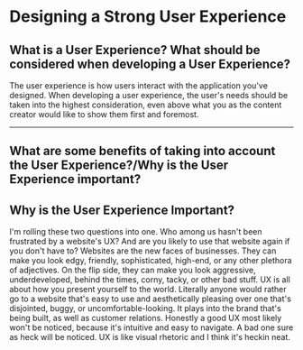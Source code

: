 # Designing a Strong User Experience 



## What is a User Experience? What should be considered when developing a User Experience?

The user experience is how users interact with the application you've designed. When developing a user experience, the user's needs should be taken into the highest consideration, even above what you as the content creator would like to show them first and foremost. 

---

## What are some benefits of taking into account the User Experience?/Why is the User Experience important?

## Why is the User Experience Important? 

I'm rolling these two questions into one.
Who among us hasn't been frustrated by a website's UX? And are you likely to use that website again if you don't have to? Websites are the new faces of businesses. They can make you look edgy, friendly, sophisticated, high-end, or any other plethora of adjectives. On the flip side, they can make you look aggressive, underdeveloped, behind the times, corny, tacky, or other bad stuff. UX is all about how you present yourself to the world. Literally anyone would rather go to a website that's easy to use and aesthetically pleasing over one that's disjointed, buggy, or uncomfortable-looking. It plays into the brand that's being built, as well as customer relations. Honestly a good UX most likely won't be noticed, because it's intuitive and easy to navigate. A bad one sure as heck will be noticed. UX is like visual rhetoric and I think it's heckin neat. 

